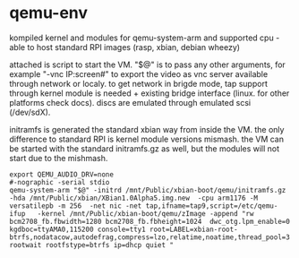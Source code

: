qemu-env
========

kompiled kernel and modules for qemu-system-arm and supported cpu - able to host standard RPI images (rasp, xbian, debian wheezy)

attached is script to start the VM. "$@" is to pass any other arguments, for example "-vnc IP:screen#" to export the video as vnc server available through network or localy. to get network in brigde mode, tap support through kernel module is needed + existing bridge interface (linux. for other platforms check docs). discs are emulated through emulated scsi (/dev/sdX).

initramfs is generated the standard xbian way from inside the VM. the only difference to standard RPI is kernel module versions mismash. the VM can be started with the standard initramfs.gz as well, but the modules will not start due to the mishmash. 

```
export QEMU_AUDIO_DRV=none
#-nographic -serial stdio 
qemu-system-arm "$@" -initrd /mnt/Public/xbian-boot/qemu/initramfs.gz -hda /mnt/Public/xbian/XBian1.0Alpha5.img.new  -cpu arm1176 -M  versatilepb -m 256  -net nic -net tap,ifname=tap9,script=/etc/qemu-ifup   -kernel /mnt/Public/xbian-boot/qemu/zImage -append "rw bcm2708_fb.fbwidth=1280 bcm2708_fb.fbheight=1024  dwc_otg.lpm_enable=0 kgdboc=ttyAMA0,115200 console=tty1 root=LABEL=xbian-root-btrfs,nodatacow,autodefrag,compress=lzo,relatime,noatime,thread_pool=3 rootwait rootfstype=btrfs ip=dhcp quiet "
```
